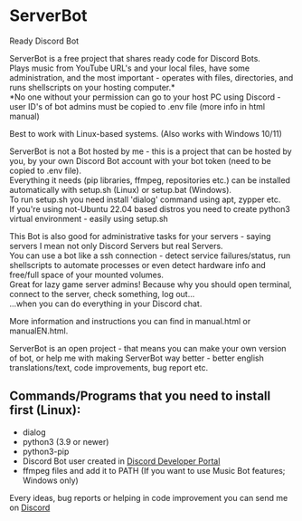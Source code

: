 # ServerBot
Ready Discord Bot

ServerBot is a free project that shares ready code for Discord Bots.<br>
Plays music from YouTube URL's and your local files, have some administration, and the most important - operates with files, directories, and runs shellscripts on your hosting computer.*  
*No one without your permission can go to your host PC using Discord - user ID's of bot admins must be copied to .env file (more info in html manual)

Best to work with Linux-based systems. (Also works with Windows 10/11)

ServerBot is not a Bot hosted by me - this is a project that can be hosted by you, by your own Discord Bot account with your bot token (need to be copied to .env file).<br>
Everything it needs (pip libraries, ffmpeg, repositories etc.) can be installed automatically with setup.sh (Linux) or setup.bat (Windows).<br>
To run setup.sh you need install 'dialog' command using apt, zypper etc.  
If you're using not-Ubuntu 22.04 based distros you need to create python3 virtual environment - easily using setup.sh  

This Bot is also good for administrative tasks for your servers - saying servers I mean not only Discord Servers but real Servers.<br>
You can use a bot like a ssh connection - detect service failures/status, run shellscripts to automate processes or even detect hardware info and free/full space of your mounted volumes.  
Great for lazy game server admins! Because why you should open terminal, connect to the server, check something, log out...  
...when you can do everything in your Discord chat.

More information and instructions you can find in manual.html or manualEN.html.

ServerBot is an open project - that means you can make your own version of bot, or help me with making ServerBot way better - better english translations/text, code improvements, bug report etc.

## Commands/Programs that you need to install first (Linux):
- dialog
- python3 (3.9 or newer)
- python3-pip
- Discord Bot user created in [Discord Developer Portal](https://discord.com/developers/docs/intro)
- ffmpeg files and add it to PATH (If you want to use Music Bot features; Windows only)

Every ideas, bug reports or helping in code improvement you can send me on [Discord](https://discord.gg/UMtYGAx5ac)
